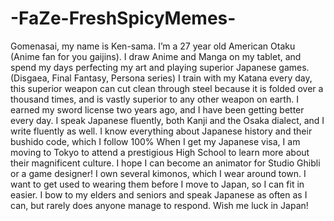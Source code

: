 # -FaZe-FreshSpicyMemes-
Gomenasai, my name is Ken-sama. I’m a 27 year old American Otaku (Anime fan for you gaijins). I draw Anime and Manga on my tablet, and spend my days perfecting my art and playing superior Japanese games. (Disgaea, Final Fantasy, Persona series) I train with my Katana every day, this superior weapon can cut clean through steel because it is folded over a thousand times, and is vastly superior to any other weapon on earth. I earned my sword license two years ago, and I have been getting better every day. I speak Japanese fluently, both Kanji and the Osaka dialect, and I write fluently as well. I know everything about Japanese history and their bushido code, which I follow 100% When I get my Japanese visa, I am moving to Tokyo to attend a prestigious High School to learn more about their magnificent culture. I hope I can become an animator for Studio Ghibli or a game designer! I own several kimonos, which I wear around town. I want to get used to wearing them before I move to Japan, so I can fit in easier. I bow to my elders and seniors and speak Japanese as often as I can, but rarely does anyone manage to respond. Wish me luck in Japan!
